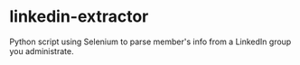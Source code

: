 # linkedin-extractor
Python script using Selenium to parse member's info from a LinkedIn group you administrate.
